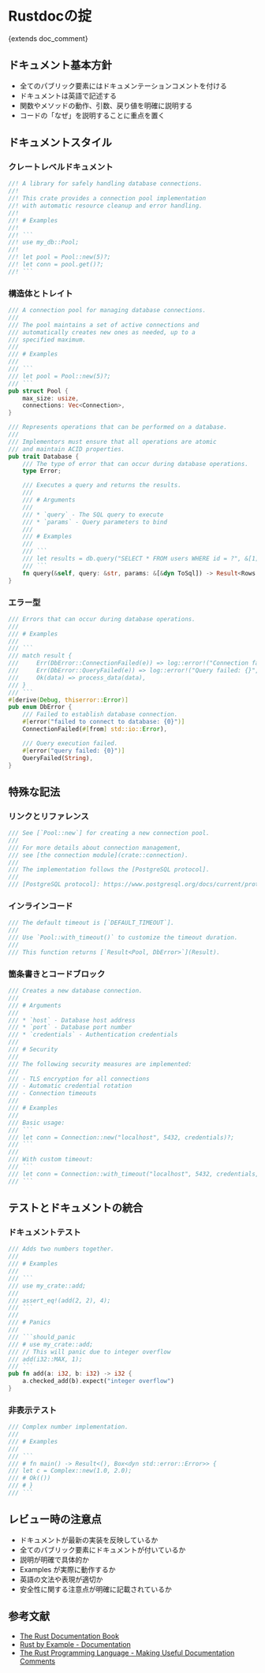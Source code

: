 # Rustdocの掟

{extends doc_comment}

## ドキュメント基本方針

- 全てのパブリック要素にはドキュメンテーションコメントを付ける
- ドキュメントは英語で記述する
- 関数やメソッドの動作、引数、戻り値を明確に説明する
- コードの「なぜ」を説明することに重点を置く

## ドキュメントスタイル

### クレートレベルドキュメント

```rust
//! A library for safely handling database connections.
//!
//! This crate provides a connection pool implementation
//! with automatic resource cleanup and error handling.
//! 
//! # Examples
//! 
//! ```
//! use my_db::Pool;
//! 
//! let pool = Pool::new(5)?;
//! let conn = pool.get()?;
//! ```

```

### 構造体とトレイト

```rust
/// A connection pool for managing database connections.
///
/// The pool maintains a set of active connections and
/// automatically creates new ones as needed, up to a
/// specified maximum.
///
/// # Examples
///
/// ```
/// let pool = Pool::new(5)?;
/// ```
pub struct Pool {
    max_size: usize,
    connections: Vec<Connection>,
}

/// Represents operations that can be performed on a database.
///
/// Implementors must ensure that all operations are atomic
/// and maintain ACID properties.
pub trait Database {
    /// The type of error that can occur during database operations.
    type Error;

    /// Executes a query and returns the results.
    ///
    /// # Arguments
    ///
    /// * `query` - The SQL query to execute
    /// * `params` - Query parameters to bind
    ///
    /// # Examples
    ///
    /// ```
    /// let results = db.query("SELECT * FROM users WHERE id = ?", &[1])?;
    /// ```
    fn query(&self, query: &str, params: &[&dyn ToSql]) -> Result<Rows, Self::Error>;
}
```

### エラー型

```rust
/// Errors that can occur during database operations.
///
/// # Examples
///
/// ```
/// match result {
///     Err(DbError::ConnectionFailed(e)) => log::error!("Connection failed: {}", e),
///     Err(DbError::QueryFailed(e)) => log::error!("Query failed: {}", e),
///     Ok(data) => process_data(data),
/// }
/// ```
#[derive(Debug, thiserror::Error)]
pub enum DbError {
    /// Failed to establish database connection.
    #[error("failed to connect to database: {0}")]
    ConnectionFailed(#[from] std::io::Error),

    /// Query execution failed.
    #[error("query failed: {0}")]
    QueryFailed(String),
}
```

## 特殊な記法

### リンクとリファレンス

```rust
/// See [`Pool::new`] for creating a new connection pool.
/// 
/// For more details about connection management,
/// see [the connection module](crate::connection).
///
/// The implementation follows the [PostgreSQL protocol].
///
/// [PostgreSQL protocol]: https://www.postgresql.org/docs/current/protocol.html
```

### インラインコード

```rust
/// The default timeout is [`DEFAULT_TIMEOUT`].
///
/// Use `Pool::with_timeout()` to customize the timeout duration.
/// 
/// This function returns [`Result<Pool, DbError>`](Result).
```

### 箇条書きとコードブロック

```rust
/// Creates a new database connection.
///
/// # Arguments
///
/// * `host` - Database host address
/// * `port` - Database port number
/// * `credentials` - Authentication credentials
///
/// # Security
///
/// The following security measures are implemented:
///
/// - TLS encryption for all connections
/// - Automatic credential rotation
/// - Connection timeouts
///
/// # Examples
///
/// Basic usage:
/// ```
/// let conn = Connection::new("localhost", 5432, credentials)?;
/// ```
///
/// With custom timeout:
/// ```
/// let conn = Connection::with_timeout("localhost", 5432, credentials, Duration::from_secs(30))?;
/// ```
```

## テストとドキュメントの統合

### ドキュメントテスト

```rust
/// Adds two numbers together.
///
/// # Examples
///
/// ```
/// use my_crate::add;
///
/// assert_eq!(add(2, 2), 4);
/// ```
///
/// # Panics
///
/// ```should_panic
/// # use my_crate::add;
/// // This will panic due to integer overflow
/// add(i32::MAX, 1);
/// ```
pub fn add(a: i32, b: i32) -> i32 {
    a.checked_add(b).expect("integer overflow")
}
```

### 非表示テスト

```rust
/// Complex number implementation.
///
/// # Examples
///
/// ```
/// # fn main() -> Result<(), Box<dyn std::error::Error>> {
/// let c = Complex::new(1.0, 2.0);
/// # Ok(())
/// # }
/// ```
```

## レビュー時の注意点

- ドキュメントが最新の実装を反映しているか
- 全てのパブリック要素にドキュメントが付いているか
- 説明が明確で具体的か
- Examples が実際に動作するか
- 英語の文法や表現が適切か
- 安全性に関する注意点が明確に記載されているか

## 参考文献

- [The Rust Documentation Book](https://doc.rust-lang.org/rustdoc/what-is-rustdoc.html)
- [Rust by Example - Documentation](https://doc.rust-jp.rs/rust-by-example-ja/meta/doc.html)
- [The Rust Programming Language - Making Useful Documentation Comments](https://doc.rust-jp.rs/book-ja/ch14-02-publishing-to-crates-io.html#役に立つドキュメンテーションコメントを行う)
